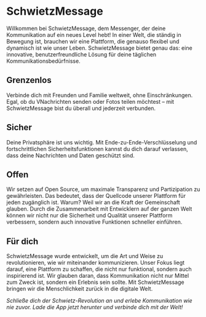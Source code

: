 #  SchwietzMessage
Willkommen bei SchwietzMessage, dem Messenger, der deine Kommunikation auf ein neues Level hebt! In einer Welt, die ständig in Bewegung ist, brauchen wir eine Plattform, die genauso flexibel und dynamisch ist wie unser Leben. SchwietzMessage bietet genau das: eine innovative, benutzerfreundliche Lösung für deine täglichen Kommunikationsbedürfnisse.

## Grenzenlos
Verbinde dich mit Freunden und Familie weltweit, ohne Einschränkungen. Egal, ob du VNachrichten senden oder Fotos teilen möchtest – mit SchwietzMessage bist du überall und jederzeit verbunden.

## Sicher
Deine Privatsphäre ist uns wichtig. Mit Ende-zu-Ende-Verschlüsselung und fortschrittlichen Sicherheitsfunktionen kannst du dich darauf verlassen, dass deine Nachrichten und Daten geschützt sind.

## Offen
Wir setzen auf Open Source, um maximale Transparenz und Partizipation zu gewährleisten. Das bedeutet, dass der Quellcode unserer Plattform für jeden zugänglich ist. Warum? Weil wir an die Kraft der Gemeinschaft glauben. Durch die Zusammenarbeit mit Entwicklern auf der ganzen Welt können wir nicht nur die Sicherheit und Qualität unserer Plattform verbessern, sondern auch innovative Funktionen schneller einführen.

## Für dich

SchwietzMessage wurde entwickelt, um die Art und Weise zu revolutionieren, wie wir miteinander kommunizieren. Unser Fokus liegt darauf, eine Plattform zu schaffen, die nicht nur funktional, sondern auch inspirierend ist. Wir glauben daran, dass Kommunikation nicht nur Mittel zum Zweck ist, sondern ein Erlebnis sein sollte. Mit SchwietzMessage bringen wir die Menschlichkeit zurück in die digitale Welt.

*Schließe dich der Schwietz-Revolution an und erlebe Kommunikation wie nie zuvor. Lade die App jetzt herunter und verbinde dich mit der Welt!*
